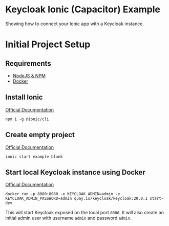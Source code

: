# Keycloak Ionic (Capacitor) Example
Showing how to connect your Ionic app with a Keycloak instance.

# Initial Project Setup
## Requirements
* [NodeJS & NPM](https://nodejs.org/en/)
* [Docker](https://www.docker.com/)

## Install Ionic
[Official Documentation](https://ionicframework.com/)
```shellsession
npm i -g @ionic/cli
```

## Create empty project
[Official Documentation](https://ionicframework.com/docs/cli/commands/start)
```shellsession
ionic start example blank
```

## Start local Keycloak instance using Docker
[Official Documentation](https://www.keycloak.org/getting-started/getting-started-docker)
````shellsession
docker run -p 8080:8080 -e KEYCLOAK_ADMIN=admin -e KEYCLOAK_ADMIN_PASSWORD=admin quay.io/keycloak/keycloak:20.0.1 start-dev
````
This will start Keycloak exposed on the local port `8080`. It will also create an initial admin user with username `admin` and password `admin`.
